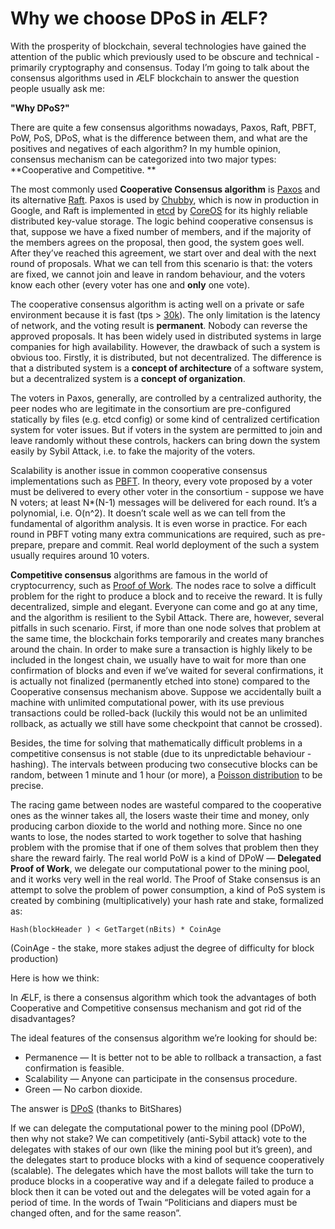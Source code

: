 # Why we choose DPoS in ÆLF?
With the prosperity of blockchain, several technologies have gained the attention of the public which previously used to be obscure and technical - primarily cryptography and consensus. Today I’m going to talk about the consensus algorithms used in ÆLF blockchain to answer the question people usually ask me:

**"Why DPoS?"**

There are quite a few consensus algorithms nowadays, Paxos, Raft, PBFT, PoW, PoS, DPoS, what is the difference between them, and what are the positives and negatives of each algorithm? In my humble opinion, consensus mechanism can be categorized into two major types: **Cooperative and Competitive. **

The most commonly used **Cooperative Consensus algorithm** is [Paxos](https://en.wikipedia.org/wiki/Paxos_(computer_science)) and its alternative [Raft](http://thesecretlivesofdata.com/raft/). Paxos is used by [Chubby](https://research.google.com/archive/chubby.html), which is now in production in Google, and Raft is implemented in [etcd](https://github.com/coreos/etcd) by [CoreOS](https://coreos.com/) for its highly reliable distributed key-value storage. The logic behind cooperative consensus is that, suppose we have a fixed number of members, and if the majority of the members agrees on the proposal, then good, the system goes well. After they’ve reached this agreement, we start over and deal with the next round of proposals. What we can tell from this scenario is that: the voters are fixed, we cannot join and leave in random behaviour, and the voters know each other (every voter has one and **only** one vote).

The cooperative consensus algorithm is acting well on a private or safe environment because it is fast (tps > [30k](https://github.com/coreos/etcd/blob/master/Documentation/op-guide/performance.md)). The only limitation is the latency of network, and the voting result is **permanent**. Nobody can reverse the approved proposals. It has been widely used in distributed systems in large companies for high availability. However, the drawback of such a system is obvious too. Firstly, it is distributed, but not decentralized. The difference is that a distributed system is a **concept of architecture** of a software system, but a decentralized system is a **concept of organization**.  

The voters in Paxos, generally, are controlled by a centralized authority, the peer nodes who are legitimate in the consortium are pre-configured statically by files (e.g. etcd config) or some kind of centralized certification system for voter issues. But if voters in the system are permitted to join and leave randomly without these controls, hackers can bring down the system easily by Sybil Attack, i.e. to fake the majority of the voters.

Scalability is another issue in common cooperative consensus implementations such as [PBFT](https://en.wikipedia.org/wiki/Byzantine_fault_tolerance). In theory, every vote proposed by a voter must be delivered to every other voter in the consortium - suppose we have N voters; at least N*(N-1) messages will be delivered for each round. It’s a polynomial, i.e. O(n^2). It doesn’t scale well as we can tell from the fundamental of algorithm analysis. It is even worse in practice. For each round in PBFT voting many extra communications are required, such as pre-prepare, prepare and commit. Real world deployment of the such a system usually requires around 10 voters.

**Competitive consensus** algorithms are famous in the world of cryptocurrency, such as [Proof of Work](https://en.bitcoin.it/wiki/Proof_of_work). The nodes race to solve a difficult problem for the right to produce a block and to receive the reward. It is fully decentralized, simple and elegant. Everyone can come and go at any time, and the algorithm is resilient to the Sybil Attack. There are, however, several pitfalls in such scenario. First, if more than one node solves that problem at the same time, the blockchain forks temporarily and creates many branches around the chain. In order to make sure a transaction is highly likely to be included in the longest chain, we usually have to wait for more than one confirmation of blocks and even if we’ve waited for several confirmations, it is actually not finalized (permanently etched into stone) compared to the Cooperative consensus mechanism above. Suppose we accidentally built a machine with unlimited computational power, with its use previous transactions could be rolled-back (luckily this would not be an unlimited rollback, as actually we still have some checkpoint that cannot be crossed).

Besides, the time for solving that mathematically difficult problems in a competitive consensus is not stable (due to its unpredictable behaviour - hashing). The intervals between producing two consecutive blocks can be random, between 1 minute and 1 hour (or more), a [Poisson distribution](https://en.bitcoin.it/wiki/Proof_of_work) to be precise.

The racing game between nodes are wasteful compared to the cooperative ones as the winner takes all, the losers waste their time and money, only producing carbon dioxide to the world and nothing more. Since no one wants to lose, the nodes started to work together to solve that hashing problem with the promise that if one of them solves that problem then they share the reward fairly. The real world PoW is a kind of DPoW — **Delegated Proof of Work**, we delegate our computational power to the mining pool, and it works very well in the real world.
The Proof of Stake consensus is an attempt to solve the problem of power consumption, a kind of PoS system is created by combining (multiplicatively) your hash rate and stake, formalized as:

`Hash(blockHeader ) < GetTarget(nBits) * CoinAge`

(CoinAge - the stake, more stakes adjust the degree of difficulty for block production)

Here is how we think:

In ÆLF, is there a consensus algorithm which took the advantages of both Cooperative and Competitive consensus mechanism and got rid of the disadvantages?

The ideal features of the consensus algorithm we’re looking for should be:

* Permanence — It is better not to be able to rollback a transaction, a fast confirmation is feasible.
* Scalability — Anyone can participate in the consensus procedure.
* Green — No carbon dioxide.

The answer is [DPoS](https://bitshares.org/technology/delegated-proof-of-stake-consensus/) (thanks to BitShares)

If we can delegate the computational power to the mining pool (DPoW), then why not stake? We can competitively (anti-Sybil attack) vote to the delegates with stakes of our own (like the mining pool but it’s green), and the delegates start to produce blocks with a kind of sequence cooperatively (scalable). The delegates which have the most ballots will take the turn to produce blocks in a cooperative way and if a delegate failed to produce a block then it can be voted out and the delegates will be voted again for a period of time. In the words of Twain “Politicians and diapers must be changed often, and for the same reason”.
